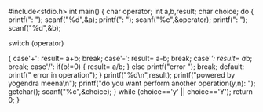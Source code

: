 
#include<stdio.h>
int main()
{
char operator;
int a,b,result;
char choice;
do
{
printf(": ");
scanf("%d",&a);
printf(": ");
scanf("%c",&operator);
printf(": ");
scanf("%d",&b);

switch (operator)

{
case'+':
 result= a+b;
 break;
 case'-':
 result= a-b;
 break;
 case'*':
 result= a*b;
 break;
 case'/':
 if(b!=0)
 {
 result= a/b;
 }
 else
 printf("error ");
 break;
 default:
 printf(" error in operation");
 }
 printf("%d\n",result);
 printf("powered by yogendra meena\n");
 printf("do you want perform another operation(y,n): ");
 getchar();
 scanf("%c",&choice);
 }
 while (choice=='y' || choice=='Y');
 return 0;
 }
    
